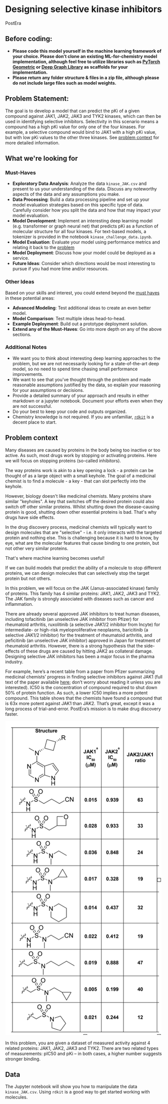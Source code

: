 # Designing selective kinase inhibitors

PostEra

## Before coding:
- **Please code this model yourself in the machine learning framework of your choice. Please don't clone an existing ML-for-chemistry model implementation, although feel free to utilize libraries such as [PyTorch Geometric](https://pytorch-geometric.readthedocs.io) or [Deep Graph Library](https://www.dgl.ai) as scaffolds for your implementation.**
- **Please return any folder structure & files in a zip file, although please do not include large files such as model weights.**

## Problem Statement:

The goal is to develop a model that can predict the pKi of a given compound against JAK1, JAK2, JAK3 and TYK2 kinases, which can then be used in identifying selective inhibitors. Selectivity in this scenario means a compound has a high pKi value for only one of the four kinases. For example, a selective compound would bind to JAK1 with a high pKi value, but with low pKi values to the other three kinases. See [problem context](#problem-context) for more detailed information.

## What we're looking for

### Must-Haves
- **Exploratory Data Analysis**: Analyze the data `kinase_JAK.csv` and present to us your understanding of the data. Discuss any noteworthy aspects of the data and any assumptions you make.
- **Data Processing**: Build a data processing pipeline and set up your model evaluation strategies based on this specific type of data. Carefully consider how you split the data and how that may impact your model evaluation.
- **Model Development**: Implement an interesting deep learning model (e.g. transformer or graph neural net) that predicts pKi as a function of molecular structure for all four kinases. For text-based models, a tokenizer is provided in the notebook `kinase_challenge_data.ipynb`.
- **Model Evaluation**: Evaluate your model using performance metrics and relating it back to the [problem](#problem-statement)
- **Model Deployment**: Discuss how your model could be deployed as a service.
- **Future Ideas**: Consider which directions would be most interesting to pursue if you had more time and/or resources.

### Other Ideas
Based on your skills and interest, you could extend beyond the [must haves](#must-haves) in these potential areas:
- **Advanced Modeling**: Test additional ideas to create an even better model.
- **Model Comparison**: Test multiple ideas head-to-head.
- **Example Deployment**: Build out a prototype deployment solution.
- **Extend any of the Must-Haves**: Go into more depth on any of the above sections.

### Additional Notes
- We want you to think about interesting deep learning approaches to the problem, but we are not necessarily looking for a state-of-the-art deep model, so no need to spend time chasing small performance improvements.
- We want to see that you've thought through the problem and made reasonable assumptions justified by the data, so explain your reasoning for your assumptions or decisions.
- Provide a detailed summary of your approach and results in either markdown or a jupyter notebook. Document your efforts even when they are not successful.
- Do your best to keep your code and outputs organized.
- Chemistry knowledge is not required. If you are unfamiliar, [`rdkit`](https://www.rdkit.org/docs/index.html) is a decent place to start.

## Problem context

Many diseases are caused by proteins in the body being too inactive or too active. As such, most drugs work by stopping or activating proteins. Here we will focus on stopping proteins (so-called inhibitors).

The way proteins work is akin to a key opening a lock - a protein can be thought of as a large object with a small keyhole. The goal of a medicinal chemist is to find a molecule - a key - that can slot perfectly into the keyhole.

However, biology doesn't like medicinal chemists. Many proteins share similar "keyholes". A key that switches off the desired protein could also switch off other similar proteins. Whilst shutting down the disease-causing protein is good, shutting down other essential proteins is bad. That's why drugs have side effects.

In the drug discovery process, medicinal chemists will typically want to design molecules that are "selective" - i.e. it only interacts with the targeted protein and nothing else. This is challenging because it is hard to know, by eye, what are the molecular features that cause binding to one protein, but not other very similar proteins.

That's where machine learning becomes useful!

If we can build models that predict the ability of a molecule to stop different proteins, we can design molecules that can selectively stop the target protein but not others.

In this problem, we will focus on the JAK (Janus-associated kinase) family of proteins. This family has 4 similar proteins: JAK1, JAK2, JAK3 and TYK2. The JAK family is strongly associated with diseases such as cancer and inflammation.

There are already several approved JAK inhibitors to treat human diseases, including tofacitinib (an unselective JAK inhibitor from Pfizer) for rheumatoid arthritis, ruxolitinib (a selective JAK1/2 inhibitor from Incyte) for intermediate- or high-risk myeloproliferative neoplasms, baricitinib (a selective JAK1/2 inhibitor) for the treatment of rheumatoid arthritis, and peficitinib (an unselective JAK inhibitor) approved in Japan for treatment of rheumatoid arthritis. However, there is a strong hypothesis that the side-effects of these drugs are caused by hitting JAK2 as collateral damage. Designing selective JAK inhibitors has been a major focus in the pharma industry.

For example, here’s a recent table from a paper from Pfizer summarizing medicinal chemists’ progress in finding selective inhibitors against JAK1 (full text of the paper available [here](https://www.osti.gov/biblio/1526050); don’t worry about reading it unless you are interested). IC50 is the concentration of compound required to shut down 50% of protein function. As such, a lower IC50 implies a more potent compound. This table shows that the chemists have found a compound that is 63x more potent against JAK1 than JAK2. That’s great, except it was a long process of trial-and-error. PostEra’s mission is to make drug discovery faster.

![Pfizer table](pfizer_table.png)

In this problem, you are given a dataset of measured activity against 4 related proteins: JAK1, JAK2, JAK3 and TYK2. There are two related types of measurements: pIC50 and pKi – in both cases, a higher number suggests stronger binding.

## Data

The Jupyter notebook will show you how to manipulate the data `kinase_JAK.csv`. Using `rdkit` is a good way to get started working with molecules.
